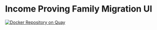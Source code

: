 Income Proving Family Migration UI
==================================

[![Docker Repository on Quay](https://quay.io/repository/ukhomeofficedigital/pttg-ip-fm-ui/status "Docker Repository on Quay")](https://quay.io/repository/ukhomeofficedigital/pttg-ip-fm-ui)

